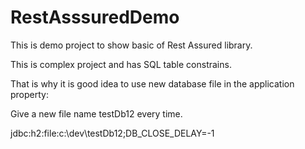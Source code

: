 # RestAsssuredDemo

This is demo project to show basic of Rest Assured library. 

This is complex project and has SQL table constrains.

That is why it is good idea to use new database file in the application property: 

Give a new file name testDb12 every time. 

jdbc:h2:file:c:\\dev\\testDb12;DB_CLOSE_DELAY=-1